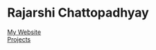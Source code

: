 # Rajarshi Chattopadhyay  
  
  <a href="https://sites.google.com/site/likarajo" target="_blank">My Website</a>  
  <a href="https://github.com/likarajo/likarajo.github.io/MyProjects/README.md" target="_blank">Projects</a>  
